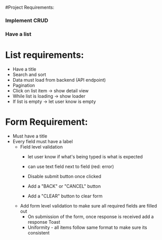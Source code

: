 #Project Requirements:
### Implement CRUD 
### Have a list

# List requirements:
- Have a title
- Search and sort
- Data must load from backend (API endpoint)
- Pagination
- Click on list item -> show detail view
- While list is loading -> show loader
- If list is empty -> let user know is empty

# Form Requirement:
- Must have a title
- Every field must have a label
  - Field level validation 
    - let user know if what's being typed is what is expected 
    - can use text field next to field (red: error)
    - Disable submit button once clicked

    - Add a "BACK" or "CANCEL" button 
    - Add a "CLEAR" button to clear form
  - Add form level validation to make sure all required fields are filled out 
    - On submission of the form, once response is received add a response Toast
    - Uniformity - all items follow same format to make sure its consistent
